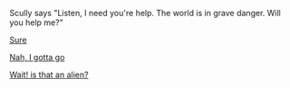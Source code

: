 Scully says "Listen, I need you're help. The world is in grave danger.
Will you help me?"

[Sure](hanging-with-scully/hanging-with-scully.md)

[Nah, I gotta go](../../../marshmallow.md)

[Wait! is that an alien?](alien/alien.md)